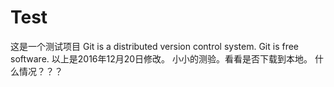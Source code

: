 # Test
这是一个测试项目
Git is a distributed version control system.
Git is free software.
以上是2016年12月20日修改。
小小的测验。看看是否下载到本地。
什么情况？？？
